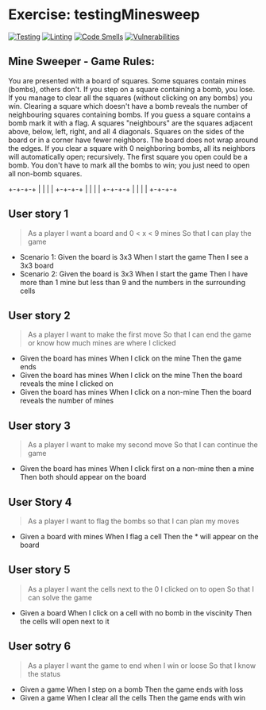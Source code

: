 # Exercise: testingMinesweep

[![Testing](https://github.com/sfruzsi/testingMinesweep/actions/workflows/test.yml/badge.svg)](https://github.com/sfruzsi/testingMinesweep/actions/workflows/test.yml) [![Linting](https://github.com/sfruzsi/testingMinesweep/actions/workflows/lint.yml/badge.svg)](https://github.com/sfruzsi/testingMinesweep/actions/workflows/lint.yml) [![Code Smells](https://sonarcloud.io/api/project_badges/measure?project=sfruzsi_testingMinesweep&metric=code_smells)](https://sonarcloud.io/summary/new_code?id=sfruzsi_testingMinesweep) [![Vulnerabilities](https://sonarcloud.io/api/project_badges/measure?project=sfruzsi_testingMinesweep&metric=vulnerabilities)](https://sonarcloud.io/summary/new_code?id=sfruzsi_testingMinesweep)

## Mine Sweeper - Game Rules:

You are presented with a board of squares. Some squares contain mines (bombs), others don't. If you step
on a square containing a bomb, you lose. If you manage to clear all the squares (without clicking on any
bombs) you win.
Clearing a square which doesn't have a bomb reveals the number of neighbouring squares containing bombs.
If you guess a square contains a bomb mark it with a flag.
A squares "neighbours" are the squares adjacent above, below, left, right, and all 4 diagonals. Squares on the
sides of the board or in a corner have fewer neighbors. The board does not wrap around the edges. If you
clear a square with 0 neighboring bombs, all its neighbors will automatically open; recursively.
The first square you open could be a bomb.
You don't have to mark all the bombs to win; you just need to open all non-bomb squares.

+-+-+-+
| | | |
+-+-+-+
| | | |
+-+-+-+
| | | |
+-+-+-+

## User story 1

> As a player I want a board and 0 < x < 9 mines So that I can play the game

- Scenario 1: Given the board is 3x3 When I start the game Then I see a 3x3 board
- Scenario 2: Given the board is 3x3 When I start the game Then I have more than 1 mine but less than 9 and the numbers in the surrounding cells

## User story 2

> As a player I want to make the first move So that I can end the game or know how much mines are where I clicked

- Given the board has mines When I click on the mine Then the game ends
- Given the board has mines When I click on the mine Then the board reveals the mine I clicked on
- Given the board has mines When I click on a non-mine Then the board reveals the number of mines

## User story 3

> As a player I want to make my second move So that I can continue the game

- Given the board has mines When I click first on a non-mine then a mine Then both should appear on the board

## User Story 4

> As a player I want to flag the bombs so that I can plan my moves

- Given a board with mines When I flag a cell Then the \* will appear on the board

## User story 5

> As a player I want the cells next to the 0 I clicked on to open So that I can solve the game

- Given a board When I click on a cell with no bomb in the viscinity Then the cells will open next to it

## User sotry 6

> As a player I want the game to end when I win or loose So that I know the status

- Given a game When I step on a bomb Then the game ends with loss
- Given a game When I clear all the cells Then the game ends with win
